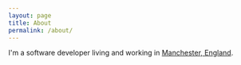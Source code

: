 ```yaml
---
layout: page
title: About
permalink: /about/
---
```


I'm a software developer living and working in [Manchester, England](https://en.wikipedia.org/wiki/Manchester).